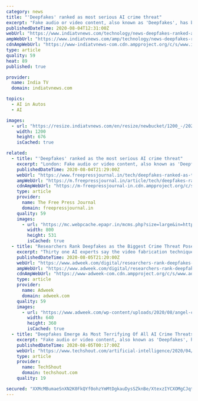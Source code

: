 ```yaml
---
category: news
title: "'Deepfakes' ranked as most serious AI crime threat"
excerpt: "Fake audio or video content, also known as 'Deepfakes', has been ranked as the most worrying use of artificial intelligence ... These are using driverless vehicles as weapons, crafting more ..."
publishedDateTime: 2020-08-04T12:31:00Z
webUrl: "https://www.indiatvnews.com/technology/news-deepfakes-ranked-as-most-serious-ai-crime-threat-639528"
ampWebUrl: "https://www.indiatvnews.com/amp/technology/news-deepfakes-ranked-as-most-serious-ai-crime-threat-639528"
cdnAmpWebUrl: "https://www-indiatvnews-com.cdn.ampproject.org/c/s/www.indiatvnews.com/amp/technology/news-deepfakes-ranked-as-most-serious-ai-crime-threat-639528"
type: article
quality: 59
heat: 89
published: true

provider:
  name: India TV
  domain: indiatvnews.com

topics:
  - AI in Autos
  - AI

images:
  - url: "https://resize.indiatvnews.com/en/resize/newbucket/1200_-/2020/08/ai-1596543975.jpg"
    width: 1200
    height: 676
    isCached: true

related:
  - title: "'Deepfakes' ranked as the most serious AI crime threat"
    excerpt: "London: Fake audio or video content, also known as 'Deepfakes', has been ranked as the most worrying use of artificial intelligence (AI ... These are using driverless vehicles as weapons, crafting more tailored phishing messages (spear phishing ..."
    publishedDateTime: 2020-08-04T21:29:00Z
    webUrl: "https://www.freepressjournal.in/tech/deepfakes-ranked-as-the-most-serious-ai-crime-threat"
    ampWebUrl: "https://m.freepressjournal.in/article/tech/deepfakes-ranked-as-the-most-serious-ai-crime-threat/d0ff51bd-47ff-46ed-a80e-c79e539c16ca"
    cdnAmpWebUrl: "https://m-freepressjournal-in.cdn.ampproject.org/c/s/m.freepressjournal.in/article/tech/deepfakes-ranked-as-the-most-serious-ai-crime-threat/d0ff51bd-47ff-46ed-a80e-c79e539c16ca"
    type: article
    provider:
      name: The Free Press Journal
      domain: freepressjournal.in
    quality: 59
    images:
      - url: "https://mc.webpcache.epapr.in/mcms.php?size=large&in=https://mcmscache.epapr.in/post_images/website_13/post_17573035/thumb.jpg"
        width: 800
        height: 531
        isCached: true
  - title: "Researchers Rank Deepfakes as the Biggest Crime Threat Posed by AI"
    excerpt: "Thirty one AI experts say the video fabrication technique could fuel a variety of crimes—from discrediting a public figure with fake footage to extorting money through video call scams impersonating a victim’s loved one—with the cumulative effect ..."
    publishedDateTime: 2020-08-05T21:20:00Z
    webUrl: "https://www.adweek.com/digital/researchers-rank-deepfakes-as-the-biggest-crime-threat-posed-by-ai/"
    ampWebUrl: "https://www.adweek.com/digital/researchers-rank-deepfakes-as-the-biggest-crime-threat-posed-by-ai/amp/"
    cdnAmpWebUrl: "https://www-adweek-com.cdn.ampproject.org/c/s/www.adweek.com/digital/researchers-rank-deepfakes-as-the-biggest-crime-threat-posed-by-ai/amp/"
    type: article
    provider:
      name: Adweek
      domain: adweek.com
    quality: 59
    images:
      - url: "https://www.adweek.com/wp-content/uploads/2020/08/angel-city-owenership-fcla-hed-page-2020-640x360.png"
        width: 640
        height: 360
        isCached: true
  - title: "Deepfakes Emerge As Most Terrifying Of All AI Crime Threats"
    excerpt: "Fake audio or video content, also known as 'Deepfakes', has been ranked as the most worrying use of artificial intelligence (AI) for crime or terrorism."
    publishedDateTime: 2020-08-05T00:17:00Z
    webUrl: "https://www.techshout.com/artificial-intelligence/2020/04/deepfakes-emerge-as-most-terrifying-of-all-ai-crime-threats/"
    type: article
    provider:
      name: TechShout
      domain: techshout.com
    quality: 19

secured: "XXMcMBumaeSnXN2K0FkQYf0ohzYmMtDgkauDysSZknBe/XtexzIYCXOMgCJqt0I5/IzCMEBqDk4jEELHXErplQ2gp0HQlTbYvzr20kKVZeb/3vAixajQJrYtTYn7mgZV6xWJ+zmpk/CL6BI3QuCKzGqSfmXUQcM9pxk8emPeHJ8u9HMffwZTV6/n78KdvHmbu8N+KX+JcOKfcNs/b4N+X6LofRRozsOhEib3UM51O8oXQ/eUyYNWU2D3OiZXkiaBSI5EPdxW2/zhCZy9rryZ4xGa9AEQe7rHjiAEveY068n/db8iJkfTD9ReTEYbpmQhycN5PQmiKtBZuSZfOUzQpA==;wbd7JXSDbZGbOYZYz9jDaw=="
---
```


